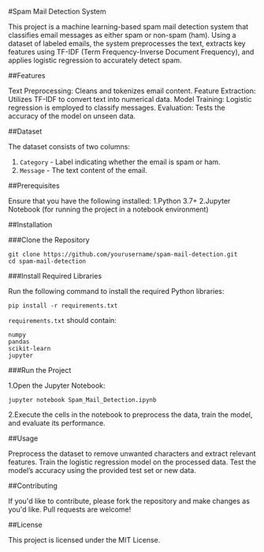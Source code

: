#Spam Mail Detection System

This project is a machine learning-based spam mail detection system that classifies email messages as either spam or non-spam (ham). Using a dataset of labeled emails, the system preprocesses the text, extracts key features using TF-IDF (Term Frequency-Inverse Document Frequency), and applies logistic regression to accurately detect spam.

##Features

Text Preprocessing: Cleans and tokenizes email content.
Feature Extraction: Utilizes TF-IDF to convert text into numerical data.
Model Training: Logistic regression is employed to classify messages.
Evaluation: Tests the accuracy of the model on unseen data.

##Dataset

The dataset consists of two columns:

1. `Category` - Label indicating whether the email is spam or ham.
2. `Message` - The text content of the email.

##Prerequisites

Ensure that you have the following installed:
1.Python 3.7+
2.Jupyter Notebook (for running the project in a notebook environment)

##Installation

###Clone the Repository
```
git clone https://github.com/yourusername/spam-mail-detection.git
cd spam-mail-detection
```
###Install Required Libraries

Run the following command to install the required Python libraries:

```
pip install -r requirements.txt
```
`requirements.txt` should contain:

```
numpy
pandas
scikit-learn
jupyter
```
###Run the Project

1.Open the Jupyter Notebook:
```
jupyter notebook Spam_Mail_Detection.ipynb
```
2.Execute the cells in the notebook to preprocess the data, train the model, and evaluate its performance.

##Usage

Preprocess the dataset to remove unwanted characters and extract relevant features.
Train the logistic regression model on the processed data.
Test the model’s accuracy using the provided test set or new data.

##Contributing

If you'd like to contribute, please fork the repository and make changes as you'd like. Pull requests are welcome!

##License

This project is licensed under the MIT License.
